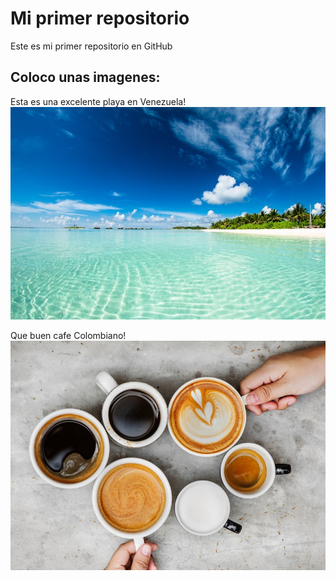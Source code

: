 # Mi primer repositorio

Este es mi primer repositorio en GitHub

## Coloco unas imagenes:

Esta es una excelente playa en Venezuela!
![Excelente Playa:](https://github.com/asesorfelix/primer-repo/blob/main/imagenes/beach.jpg)



Que buen cafe Colombiano!
![Que buen cafe!:](https://github.com/asesorfelix/primer-repo/blob/main/imagenes/coffee.jpg)








